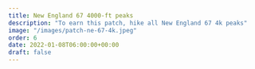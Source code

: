 ```yaml
---
title: New England 67 4000-ft peaks 
description: "To earn this patch, hike all New England 67 4k peaks"
image: "/images/patch-ne-67-4k.jpeg"
order: 6
date: 2022-01-08T06:00:00+00:00
draft: false
---
```


